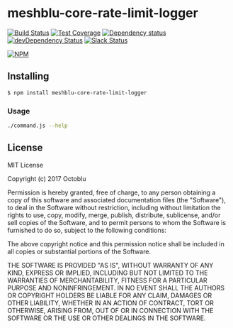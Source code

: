 # meshblu-core-rate-limit-logger

[![Build Status](https://travis-ci.org/https://github.com/octoblu/meshblu-core-rate-limit-logger.svg?branch=master)](https://travis-ci.org/https://github.com/octoblu/meshblu-core-rate-limit-logger)
[![Test Coverage](https://codecov.io/gh/https://github.com/octoblu/meshblu-core-rate-limit-logger/branch/master/graph/badge.svg)](https://codecov.io/gh/https://github.com/octoblu/meshblu-core-rate-limit-logger)
[![Dependency status](http://img.shields.io/david/https://github.com/octoblu/meshblu-core-rate-limit-logger.svg?style=flat)](https://david-dm.org/https://github.com/octoblu/meshblu-core-rate-limit-logger)
[![devDependency Status](http://img.shields.io/david/dev/https://github.com/octoblu/meshblu-core-rate-limit-logger.svg?style=flat)](https://david-dm.org/https://github.com/octoblu/meshblu-core-rate-limit-logger#info=devDependencies)
[![Slack Status](http://community-slack.octoblu.com/badge.svg)](http://community-slack.octoblu.com)

[![NPM](https://nodei.co/npm/meshblu-core-rate-limit-logger.svg?style=flat)](https://npmjs.org/package/meshblu-core-rate-limit-logger)

## Installing

```bash
$ npm install meshblu-core-rate-limit-logger
```

### Usage

```bash
./command.js --help
```

## License

MIT License

Copyright (c) 2017 Octoblu

Permission is hereby granted, free of charge, to any person obtaining a copy
of this software and associated documentation files (the "Software"), to deal
in the Software without restriction, including without limitation the rights
to use, copy, modify, merge, publish, distribute, sublicense, and/or sell
copies of the Software, and to permit persons to whom the Software is
furnished to do so, subject to the following conditions:

The above copyright notice and this permission notice shall be included in all
copies or substantial portions of the Software.

THE SOFTWARE IS PROVIDED "AS IS", WITHOUT WARRANTY OF ANY KIND, EXPRESS OR
IMPLIED, INCLUDING BUT NOT LIMITED TO THE WARRANTIES OF MERCHANTABILITY,
FITNESS FOR A PARTICULAR PURPOSE AND NONINFRINGEMENT. IN NO EVENT SHALL THE
AUTHORS OR COPYRIGHT HOLDERS BE LIABLE FOR ANY CLAIM, DAMAGES OR OTHER
LIABILITY, WHETHER IN AN ACTION OF CONTRACT, TORT OR OTHERWISE, ARISING FROM,
OUT OF OR IN CONNECTION WITH THE SOFTWARE OR THE USE OR OTHER DEALINGS IN THE
SOFTWARE.
